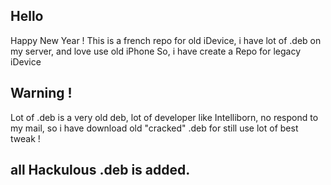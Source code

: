 ## Hello
Happy New Year ! 
This is a french repo for old iDevice, i have lot of .deb on my server, and love use old iPhone
So, i have create a Repo for legacy iDevice

## Warning ! 
Lot of .deb is a very old deb, lot of developer like Intelliborn, no respond to my mail, so i have download old "cracked" .deb for still use lot of best tweak !

## all Hackulous .deb is added.

